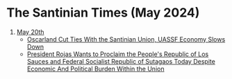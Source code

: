 # The Santinian Times (May 2024)

1. [May 20th](times_05-20-2024.md)
   * [Oscarland Cut Ties With the Santinian Union, UASSF Economy Slows Down](times_05-20-2024.md#oscarland-cut-ties-with-the-santinian-union-uassf-economy-slows-down)
   * [President Rojas Wants to Proclaim the People's Republic of Los Sauces and Federal Socialist Republic of Sutagaos Today Despite Economic And Political Burden Within the Union](times_05-20-2024.md#president-rojas-wants-to-proclaim-the-peoples-republic-of-los-sauces-and-federal-socialist-republic-of-sutagaos-today-despite-economic-and-political-burden-within-the-union)
